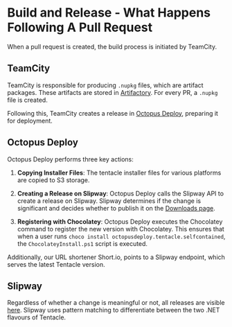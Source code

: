 # Build and Release - What Happens Following A Pull Request

When a pull request is created, the build process is initiated by TeamCity. 

## TeamCity

TeamCity is responsible for producing `.nupkg` files, which are artifact packages. These artifacts are stored in [Artifactory](https://packages.octopushq.com/ui/repos/tree/General/chocolatey). For every PR, a `.nupkg` file is created.

Following this, TeamCity creates a release in [Octopus Deploy](https://deploy.octopus.app/app#/Spaces-1/projects/octopus-tentacle/deployments?groupBy=Channel), preparing it for deployment.

## Octopus Deploy

Octopus Deploy performs three key actions:

1. **Copying Installer Files**: The tentacle installer files for various platforms are copied to S3 storage. 

2. **Creating a Release on Slipway**: Octopus Deploy calls the Slipway API to create a release on Slipway. Slipway determines if the change is significant and decides whether to publish it on the [Downloads page](https://octopus.com/downloads/tentacle). 

3. **Registering with Chocolatey**: Octopus Deploy executes the Chocolatey command to register the new version with Chocolatey. This ensures that when a user runs `choco install octopusdeploy.tentacle.selfcontained`, the `ChocolateyInstall.ps1` script is executed.

Additionally, our URL shortener Short.io, points to a Slipway endpoint, which serves the latest Tentacle version. 

## Slipway

Regardless of whether a change is meaningful or not, all releases are visible [here](https://slipway.octopushq.com/software-products/OctopusTentacle/releases). Slipway uses pattern matching to differentiate between the two .NET flavours of Tentacle.
